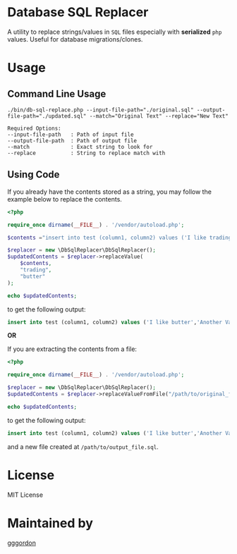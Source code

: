 
# Database SQL Replacer

A utility to replace strings/values in `SQL`  files especially with **serialized** `php` values. Useful for database migrations/clones. 

# Usage

## Command Line Usage

```
./bin/db-sql-replace.php --input-file-path="./original.sql" --output-file-path="./updated.sql" --match="Original Text" --replace="New Text"

Required Options:
--input-file-path   : Path of input file
--output-file-path  : Path of output file
--match             : Exact string to look for
--replace           : String to replace match with

```

## Using Code

If you already have the contents stored as a string, you may follow the example below to replace the contents.
```php
<?php

require_once dirname(__FILE__) . '/vendor/autoload.php';

$contents ="insert into test (column1, column2) values ('I like trading','Another Value')";

$replacer = new \DbSqlReplacer\DbSqlReplacer();
$updatedContents = $replacer->replaceValue(
    $contents, 
    "trading", 
    "butter"
);

echo $updatedContents;
```
to get the following output:
```sql
insert into test (column1, column2) values ('I like butter','Another Value')
```

**OR**

If you are extracting the contents from a file:

```php
<?php

require_once dirname(__FILE__) . '/vendor/autoload.php';

$replacer = new \DbSqlReplacer\DbSqlReplacer();
$updatedContents = $replacer->replaceValueFromFile("/path/to/original_file.sql", "trading", "butter", "/path/to/output_file.sql");

echo $updatedContents;
```
to get the following output:
```sql
insert into test (column1, column2) values ('I like butter','Another Value')
```
and a new file created at `/path/to/output_file.sql`.


# License

MIT License

# Maintained by

[ gggordon](https://github.com/gggordon)